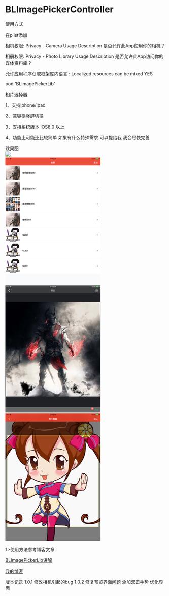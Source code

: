 # BLImagePickerController
使用方式

在plist添加

相机权限: Privacy - Camera Usage Description    是否允许此App使用你的相机？

相册权限: Privacy - Photo Library Usage Description    是否允许此App访问你的媒体资料库？


允许应用程序获取框架库内语言 :  Localized resources can be mixed        YES


pod 'BLImagePickerLib'

相片选择器

1、支持iphone/ipad 

2、兼容横竖屏切换

3、支持系统版本 iOS8.0 以上

4、功能上可能还比较简单 如果有什么特殊需求 可以提给我 我会尽快完善



效果图
<br>
<img height="400" src="/images/list.png"/>
<br>
<img height="400" src="/images/group.png"/>
<br>
<img height="400" src="/images/109F3CE5F9F780A8AB6A37BBE4E1805F.png"/>
<br>
<img height="400" src="/images/2B5A8B83A58398B892CFB4A2FC14C9A8.png"/>
<br>

1>使用方法参考博客文章

[BLImagePickerLib讲解](https://my.oschina.net/iceTear/blog/1498504)  

[我的博客](https://my.oschina.net/iceTear/blog)  

版本记录
1.0.1 修改相机引起的bug
1.0.2 修复预览界面问题  添加双击手势  优化界面  

